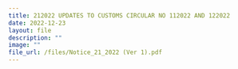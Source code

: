 ```yaml
---
title: 212022 UPDATES TO CUSTOMS CIRCULAR NO 112022 AND 122022
date: 2022-12-23
layout: file
description: ""
image: ""
file_url: /files/Notice_21_2022 (Ver 1).pdf
---
```

